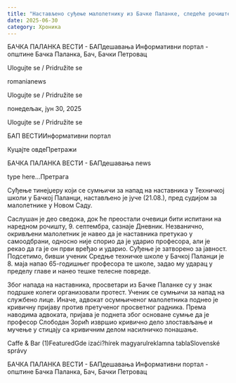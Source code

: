 ```yaml
---
title: "Настављено суђење малолетнику из Бачке Паланке, следеће рочиште 9. септембра"
date: 2025-06-30
category: Хроника
---
```


БАЧКА ПАЛАНКА ВЕСТИ - БАПдешавања Информативни портал - општине Бачка Паланка, Бач, Бачки Петровац

Ulogujte se / Pridružite se

romanianews

Ulogujte se / Pridružite se

понедељак, јун 30, 2025

Ulogujte se / Pridružite se

БАП ВЕСТИИнформативни портал

Куцајте овдеПретражи

БАЧКА ПАЛАНКА ВЕСТИ - БАПдешавања news

type here...Претрага

Суђење тинејџеру који се сумњичи за напад на наставника у Техничкој школи у Бачкој Паланци, настављено је јуче (21.08.), пред судијом за малолетнике у Новом Саду.

Саслушан је део сведока, док ће преостали очевици бити испитани на наредном рочишту, 9. септембра, сазнаје Дневник.
Незванично, окривљени малолетник је навео да је наставника претукао у самоодбрани, односно није спорио да је ударио професора, али је рекао да га је он први вређао и ударио. Суђење је затворено за јавност.
Подсетимо, бивши ученик Средње техничке школе у Бачкој Паланци је 8. маја напао 65-годишњег професора те школе, задао му ударац у пределу главе и нанео тешке телесне повреде.


Због напада на наставника, просветари из Бачке Паланке су у знак подршке колеги организовали протест. Ученик се сумњичи за напад на службено лице.
Иначе, адвокат осумњиченог малолетника поднео је кривичну пријаву против претученог просветног радника.
Према наводима адвоката, пријава је поднета због основане сумње да је професор Слободан Зорић извршио кривично дело злостављање и мучење у стицају са кривичним делом насилничко понашање.

Caffe & Bar (1)FeaturedGde izaći?hírek magyarulreklamna tablaSlovenské správy

БАЧКА ПАЛАНКА ВЕСТИ - БАПдешавања Информативни портал - општине Бачка Паланка, Бач, Бачки Петровац
